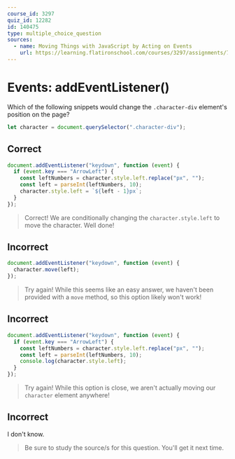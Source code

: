 ```yaml
---
course_id: 3297
quiz_id: 12282
id: 140475
type: multiple_choice_question
sources:
  - name: Moving Things with JavaScript by Acting on Events
    url: https://learning.flatironschool.com/courses/3297/assignments/73930?module_item_id=143602
---
```


# Events: addEventListener()

Which of the following snippets would change the `.character-div` element's
position on the page?

```javascript
let character = document.querySelector(".character-div");
```

## Correct

```javascript
document.addEventListener("keydown", function (event) {
  if (event.key === "ArrowLeft") {
    const leftNumbers = character.style.left.replace("px", "");
    const left = parseInt(leftNumbers, 10);
    character.style.left = `${left - 1}px`;
  }
});
```

> Correct! We are conditionally changing the `character.style.left` to move the
> character. Well done!

## Incorrect

```javascript
document.addEventListener("keydown", function (event) {
  character.move(left);
});
```

> Try again! While this seems like an easy answer, we haven't been provided with
> a `move` method, so this option likely won't work!

## Incorrect

```javascript
document.addEventListener("keydown", function (event) {
  if (event.key === "ArrowLeft") {
    const leftNumbers = character.style.left.replace("px", "");
    const left = parseInt(leftNumbers, 10);
    console.log(character.style.left);
  }
});
```

> Try again! While this option is close, we aren't actually moving our
> `character` element anywhere!

## Incorrect

I don't know.

> Be sure to study the source/s for this question. You'll get it next time.
